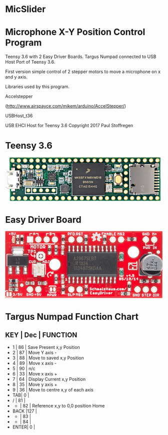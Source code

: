 # MicSlider

  Microphone X-Y Position Control Program
  =======================================
  Teensy 3.6 with 2 Easy Driver Boards. Targus
  Numpad connected to USB Host Port of Teensy 3.6.
  
  First version simple control of 2 stepper motors
  to move a microphone on x and y axis.
  
  Libraries used by this program.
  
  Accelstepper 
  
  (http://www.airspayce.com/mikem/arduino/AccelStepper/)
  
  USBHost_t36
 
  USB EHCI Host for Teensy 3.6
  Copyright 2017 Paul Stoffregen 

  
  
  Teensy 3.6
  ==========
  ![](img/teensy36.jpg)
  
  Easy Driver Board
  =================
  ![](img/EasyDriver_v45.jpg)
  
  
  Targus Numpad Function Chart
  ============================
            
  KEY | Dec  | FUNCTION   
------------------------------------------------- 
*    1 | 86 | Save Present x,y Position
*    2 | 87 | Move Y axis -
*    3 | 88 | Move to saved x,y Position
*    4 | 89 | Move x axis -
*    5 | 90 | n/c
*    6 | 33 | Move x axis +
*    7 | 64 | Display Current x,y Position
*    8 | 35 | Move y axis +
*    9 | 36 | Move to centre x,y of each axis
*   TAB|  0 |
*    / | 81 |
*   -  | 82 | Reference x,y to 0,0 position Home
* BACK |127 |
*    - | 83 |
*    + | 84 |
* ENTER|  0 |
